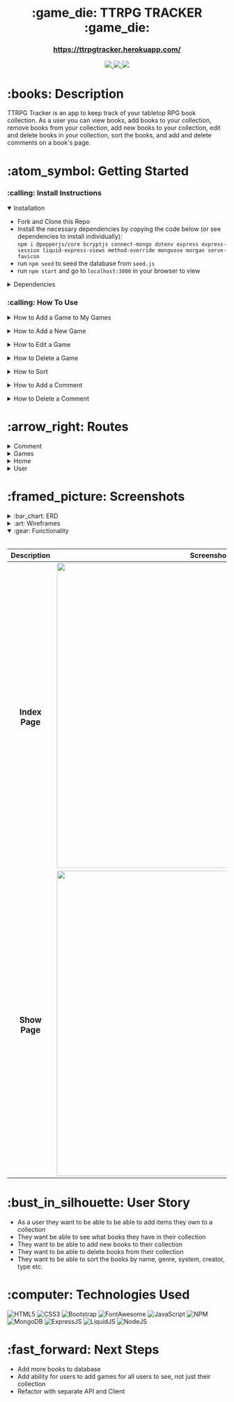 <div align="center">
   <h1>:game_die: TTRPG TRACKER :game_die:</h1>
   <h3><a href="https://ttrpgtracker.herokuapp.com/">https://ttrpgtracker.herokuapp.com/</a></h3>                           
   <a href="http://steviecodes.com" target="_blank">
      <img src="https://img.shields.io/badge/-Portfolio_-darkgreen?style=for-the-badge&logo=medium"/>
   </a>
   <a href="https://www.linkedin.com/in/stevie-militello/" target="_blank">
      <img src="https://img.shields.io/badge/-Linkedin-blue?style=for-the-badge&``logo=Linkedin&logoColor=white">
   </a> 
   <a href="mailto:steviemilitello@gmail.com" target="_blank">
      <img src="https://img.shields.io/badge/-Email-c14438?style=for-the-badge&logo=Gmail&``logoColor=white">
   </a>
</div>

<h1>:books: Description</h1>

<p>TTRPG Tracker is an app to keep track of your tabletop RPG book collection. As a user you can view books, add books to your collection, remove books from your collection, add new books to your collection, edit and delete books in your collection, sort the books, and add and delete comments on a book's page.</p>

<h1> :atom_symbol: Getting Started </h1>

<h3> :calling: Install Instructions </h3>
<details open>
<summary>Installation</summary>
<p></p>
<ul>
    <li>Fork and Clone this Repo</li>
    <li>Install the necessary dependencies by copying the code below (or see dependencies to install individually): <br /><code>npm i @popperjs/core bcryptjs connect-mongo dotenv express express-session liquid-express-views method-override mongoose morgan serve-favicon</code></li>
    <li>run <code>npm seed</code> to seed the database from <code>seed.js</code></li>
    <li>run <code>npm start</code> and go to <code>localhost:3000</code> in your browser to view</li>
</ul>
</details>
<p></p>
<details>
<summary>Dependencies</summary>
<p></p>
<ul>
    <li><a href="https://www.npmjs.com/package/@popperjs/core">@Popper JS/Core</a> <code>npm i @popperjs/core</code></li>
    <li><a href="https://www.npmjs.com/package/bcrypt">Bcrypt</a> <code>npm i bcrypt</code></li>
    <li><a href="https://www.npmjs.com/package/connect-mongo">Connect-Mongo</a> <code>npm i connect-mongo</code></li>
    <li><a href="https://www.npmjs.com/package/dotenv">Dotenv</a> <code>npm i dotenv</code></li>
    <li><a href="https://www.npmjs.com/package/express">Express</a> <code>npm i express</code></li>
    <li><a href="https://www.npmjs.com/package/express-session">Express-Session</a> <code>npm i express-session</code></li>
    <li><a href="https://www.npmjs.com/package/liquid-express-views">Liquid-Express-Views</a> <code>npm i liquid-express-views</code></li>
    <li><a href="https://www.npmjs.com/package/method-override">Method-Override</a> <code>npm i method-override</code></li>
    <li><a href="https://www.npmjs.com/package/mongoose">Mongoose</a> <code>npm i mongoose</code></li>
    <li><a href="https://www.npmjs.com/package/morgan">Morgan</a> <code>npm i morgan</code></li>
    <li><a href="https://www.npmjs.com/package/serve-favicon">Serve-Favicon</a> <code>npm i serve-favicon</code></li>
</ul>
</details>
<p></p>

<h3> :calling: How To Use </h3>

<details>
<summary>How to Add a Game to My Games</summary>
<p></p>
<ol>
   <li>Click the + button on the All Games Page on the game you wish to add</li>
   <li>Go to My Games and you will see the game in your personal collection</li>
</ol>
</details>
<p></p>

<details>
<summary>How to Add a New Game</summary>
<p></p>
<ol>
   <li>Click Add New Game in the Navbar</li>
   <li>Fill in the fields on the New Game page</li>
   <li>Click the Add New Game button at the bottom of the page</li>
   <li>Go to My Games and you will see the game in your personal collection</li>
   <li>*The game will appear for only you (if you are the one who added it) on your My Games page</li>
</ol>
</details>
<p></p>

<details>
<summary>How to Edit a Game</summary>
<p></p>
<ol>
   <li>Go to My Games and click the View button on the game you wish to edit</li>
   <li>Click the Edit Button in the bottom left corner under the image</li>
   <li>Fill in the fields on the Edit Page</li>
   <li>Click the Edit Game Button at the bottom of the page</li>
   <li>The updated version of the game will appear on your My Games Page</li>
</ol>
</details>
<p></p>

<details>
<summary>How to Delete a Game</summary>
<p></p>
<ol>
   <li>Go to My Games and click the View button on the game you wish to delete</li>
   <li>Click the Delete Button in the bottom left corner under the image</li>
   <li>The game will be deleted from your My Games Page</li>
   <li>If you added the game via Add New Game, the version only exists on your My Games page and will be deleted</li>
   <li>If you wish to add a new game you created again, use the Add New Game in the navbar</li>
   <li>Otherwise, click the + button if the game already exists in the app to add it back to your collection</li>
</ol>
</details>
<p></p>

<details>
<summary>How to Sort</summary>
<p></p>
<ol>
   <li>In the Navbar, click System, Genres or Game Type to sort by the categories</li>
   <li>A dropdown will appear, allowing you to select sub-categories, which will bring you to the sorted page once clicked</li>
</ol>
</details>
<p></p>

<details>
<summary>How to Add a Comment</summary>
<p></p>
<ol>
   <li>Click the view button on the game you wish to add a comment to</li>
   <li>Once on the game page, type your comment in the Comment form in the lower right of the page</li>
   <li>Click the Add Comment button to add your comment to the page</li>
   <li>Your comment and other user's comments will appear below the form on the page</li>
</ol>
</details>
<p></p>

<details>
<summary>How to Delete a Comment</summary>
<p></p>
<ol>
   <li>Click the view button on the game where you wish to delete a comment</li>
   <li>If you added the comment, you will see an X in the upper right of the comment</li>
   <li>Click the X to delete the comment</li>
   <li>Your comment will be deleted</li>
</ol>
</details>
<p></p>

<h1>:arrow_right: Routes</h1>

<details>
<summary> Comment</summary>

| Verb   | URI Pattern                         | Controller#Action              |
|--------|-------------------------------------|--------------------------------|
| POST   | `/games/:gameId`                    | `games#gameId`                 |
| DELETE | `/games//delete/:gameId/:commId`    | `games#delete#gameId#commId`   |

</details>

<details>
<summary> Games</summary>


| Verb   | URI Pattern                         | Controller#Action              |
|--------|-------------------------------------|--------------------------------|
| GET    | `/`                                 | `games#`                       |
| GET    | `/coyoteandcrow`                    | `games#/coyoteandcrow`          |
| GET    | `/dnd`                              | `games#dnd`                    |
| GET    | `/fitd`                             | `games#fitd`                   |
| GET    | `/forgediniron`                     | `games#forgediniron`           |
| GET    | `/osr`                              | `games#osr`                    |
| GET    | `/pbta`                             | `games#pbta`                   |
| GET    | `/stellarremnants`                  | `games#stellarremnants`        |
| GET    | `/cyberpunk`                        | `games#cyberpunk`              |
| GET    | `/fantasy`                          | `games#fantasy`                |
| GET    | `/darkfantasy`                      | `games#darkfantasy`            |
| GET    | `/scifi`                            | `games#scifi`                  |
| GET    | `/sciencefantasy`                   | `games#sciencefantasy`         |
| GET    | `/steampunk`                        | `games#steampunk`              |
| GET    | `/urbanfantasy`                     | `games#urbanfantasy`           |
| GET    | `/genreagnostic`                    | `games#genreagnostic`          |
| GET    | `/gm`                               | `games#gm`                     |
| GET    | `/gmless`                           | `games#gmless`                 |
| GET    | `/solo`                             | `games#solo`                   |
| GET    | `/mine`                             | `games#mine`                   |
| GET    | `/new`                              | `games#new`                    |
| POST   | `/`                                 | `games#`                       |
| POST   | `/newfave`                          | `games#newfave`                |
| GET    | `/:id/edit`                         | `games#:id#edit`               |
| PUT    | `/:id`                              | `games#:id#`                   |
| GET    | `/:id`                              | `games#:id#`                   |
| DELETE | `/:id`                              | `games#:id#`                   |

</details>

<details>
<summary> Home</summary>

| Verb   | URI Pattern                         | Controller#Action              |
|--------|-------------------------------------|--------------------------------|
| GET    | `/`                                 | `/`                            |

</details>

<details>
<summary> User</summary>

| Verb   | URI Pattern                         | Controller#Action              |
|--------|-------------------------------------|--------------------------------|
| POST   | `/auth/signup`                      | `users#signup`                 |
| POST   | `/auth/login`                       | `users#login`                  |
| DELETE | `/auth/logout`                      | `users#logout`                 |

</details>
<p></p>
<h1>:framed_picture: Screenshots</h1>

<details>
<summary> :bar_chart: ERD</summary><br />

| Description                        | Screenshot                                               |
|----------------------------------- | -------------------------------------------------------- |
| <h3 align="center">ERD</h3>        | <img src="https://i.imgur.com/J7CPtQo.png" width="700"/> |

</details>

<details>
<summary> :art: Wireframes</summary><br />

| Description                        | Screenshot                                               |
|----------------------------------- | -------------------------------------------------------- |
| <h3 align="center">Index Page</h3> | <img src="https://i.imgur.com/xhKYNot.png" width="700"/> |
| <h3 align="center">Show Page</h3>  | <img src="https://i.imgur.com/hrqSA74.png" width="700">  |

</details>

<details open>
<summary> :gear: Functionality</summary><br />

| Description                        | Screenshot                                               |
|----------------------------------- | -------------------------------------------------------- |
| <h3 align="center">Index Page</h3> | <img src="https://i.imgur.com/4nj1cNP.png" width="700"/> |
| <h3 align="center">Show Page</h3>  | <img src="https://i.imgur.com/6JlnZ6C.png" width="700">  |

</details>
<p></p>

</details>
<p></p>
<h1>:bust_in_silhouette: User Story</h1>

<ul>
    <li>As a user they want to be able to be able to add items they own to a collection</li>
    <li>They want be able to see what books they have in their collection</li>
    <li>They want to be able to add new books to their collection</li>
    <li>They want to be able to delete books from their collection</li>
    <li>They want to be able to sort the books by name, genre, system, creator, type etc.</li>
</ul>

<h1>:computer: Technologies Used</h1>

![HTML5](https://img.shields.io/badge/HTML5-E34F26?style=for-the-badge&logo=html5&logoColor=white)
![CSS3](https://img.shields.io/badge/CSS3-1572B6?style=for-the-badge&logo=css3&logoColor=white)
![Bootstrap](https://img.shields.io/badge/Bootstrap-563D7C?style=for-the-badge&logo=bootstrap&logoColor=white)
![FontAwesome](https://img.shields.io/badge/Font_Awesome-339AF0?style=for-the-badge&logo=fontawesome&logoColor=white)
![JavaScript](https://img.shields.io/badge/JavaScript-323330?style=for-the-badge&logo=javascript&logoColor=F7DF1E) 
![NPM](https://img.shields.io/badge/npm-CB3837?style=for-the-badge&logo=npm&logoColor=white)
![MongoDB](https://img.shields.io/badge/MongoDB-4EA94B?style=for-the-badge&logo=mongodb&logoColor=white)
![ExpressJS](https://img.shields.io/badge/Express.js-000000?style=for-the-badge&logo=express&logoColor=white)
![LiquidJS](https://img.shields.io/badge/-Liquidjs-blue?style=for-the-badge&logoColor=white)
![NodeJS](https://img.shields.io/badge/Node.js-339933?style=for-the-badge&logo=nodedotjs&logoColor=white)

<h1>:fast_forward: Next Steps</h1>

<ul>
    <li>Add more books to database</li>
    <li>Add ability for users to add games for all users to see, not just their collection</li>
    <li>Refactor with separate API and Client</li>
 </ul>



